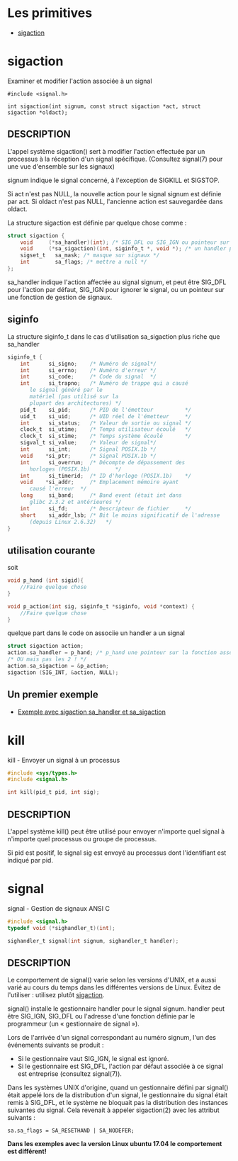 # Les primitives

* [sigaction](#sigaction)

# sigaction 
Examiner et modifier l'action associée à un signal

```
#include <signal.h>

int sigaction(int signum, const struct sigaction *act, struct sigaction *oldact);
```


## DESCRIPTION
L'appel système sigaction() sert à modifier l'action effectuée par un processus à la réception d'un signal spécifique. (Consultez signal(7) pour une vue d'ensemble sur les signaux)

signum indique le signal concerné, à l'exception de SIGKILL et SIGSTOP.

Si act n'est pas NULL, la nouvelle action pour le signal signum est définie par act. Si oldact n'est pas NULL, l'ancienne action est sauvegardée dans oldact.

La structure sigaction est définie par quelque chose comme :

```C
struct sigaction {
    void     (*sa_handler)(int); /* SIG_DFL ou SIG_IGN ou pointeur sur handler */
    void     (*sa_sigaction)(int, siginfo_t *, void *); /* un handler plus complet avec plus d'informations */
    sigset_t   sa_mask; /* masque sur signaux */
    int        sa_flags; /* mettre a null */
};
```


sa_handler  indique  l'action  affectée  au  signal  signum,  et peut être SIG_DFL pour l'action par défaut, SIG_IGN pour ignorer le signal, ou un pointeur sur une fonction de gestion de signaux.

## siginfo
La structure siginfo_t dans le cas d'utilisation sa_sigaction plus riche que sa_handler
```C
siginfo_t {
    int      si_signo;    /* Numéro de signal*/
    int      si_errno;    /* Numéro d'erreur */
    int      si_code;     /* Code du signal  */
    int      si_trapno;   /* Numéro de trappe qui a causé
       le signal généré par le
       matériel (pas utilisé sur la
       plupart des architectures) */
    pid_t    si_pid;      /* PID de l'émetteur          */
    uid_t    si_uid;      /* UID réel de l'émetteur     */
    int      si_status;   /* Valeur de sortie ou signal */
    clock_t  si_utime;    /* Temps utilisateur écoulé   */
    clock_t  si_stime;    /* Temps système écoulé       */
    sigval_t si_value;    /* Valeur de signal*/
    int      si_int;      /* Signal POSIX.1b */
    void    *si_ptr;      /* Signal POSIX.1b */
    int      si_overrun;  /* Décompte de dépassement des
       horloges (POSIX.1b)        */
    int      si_timerid;  /* ID d'horloge (POSIX.1b)    */
    void    *si_addr;     /* Emplacement mémoire ayant
       causé l'erreur  */
    long     si_band;     /* Band event (était int dans
       glibc 2.3.2 et antérieures */
    int      si_fd;       /* Descripteur de fichier     */
    short    si_addr_lsb; /* Bit le moins significatif de l'adresse
       (depuis Linux 2.6.32)   */
}

```
## utilisation courante

soit 
```C
void p_hand (int sigid){
    //Faire quelque chose
}

void p_action(int sig, siginfo_t *siginfo, void *context) {
    //Faire quelque chose
}
```
quelque part dans le code on associie un handler a un signal
```C
struct sigaction action;
action.sa_handler = p_hand; /* p_hand une pointeur sur la fonction associé au signal */
/* OU mais pas les 2 ! */
action.sa_sigaction = &p_action;
sigaction (SIG_INT, &action, NULL);
```

## Un premier exemple

* [Exemple avec sigaction sa_handler et sa_sigaction](exempleSigaction.c)


# kill
kill - Envoyer un signal à un processus

```C
#include <sys/types.h>
#include <signal.h>

int kill(pid_t pid, int sig);
```

## DESCRIPTION
L'appel système kill() peut être utilisé pour envoyer n'importe quel signal à n'importe quel processus ou groupe de processus.

Si pid est positif, le signal sig est envoyé au processus dont l'identifiant est indiqué par pid.

# signal
signal - Gestion de signaux ANSI C

```C
#include <signal.h>
typedef void (*sighandler_t)(int);

sighandler_t signal(int signum, sighandler_t handler);
```

## DESCRIPTION
Le  comportement  de  signal()  varie  selon les versions d'UNIX, et a aussi varié au cours du temps dans les différentes versions de Linux. Évitez de l'utiliser : utilisez plutôt [sigaction](#sigaction).

signal() installe le gestionnaire handler pour le signal signum. handler peut être SIG_IGN, SIG_DFL ou  l'adresse  d'une  fonction  définie  par  le  programmeur  (un  « gestionnaire  de signal »).

Lors de l'arrivée d'un signal correspondant au numéro signum, l'un des événements suivants se produit :
*  Si le gestionnaire vaut SIG_IGN, le signal est ignoré.
*  Si le gestionnaire est SIG_DFL, l'action par défaut associée à ce signal est entreprise (consultez signal(7)).

Dans  les systèmes UNIX d'origine, quand un gestionnaire défini par signal() était appelé lors de la distribution d'un signal, le gestionnaire du signal était remis à SIG_DFL, et le système ne bloquait pas la distribution des instances suivantes du signal. Cela revenait à appeler sigaction(2) avec les attribut suivants :

`sa.sa_flags = SA_RESETHAND | SA_NODEFER;`

__Dans les exemples avec la version Linux ubuntu 17.04 le comportement est différent!__
